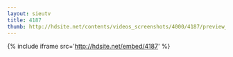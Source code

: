 ```yaml
---
layout: sieutv
title: 4187
thumb: http://hdsite.net/contents/videos_screenshots/4000/4187/preview_360p.mp4.jpg
---
```

{% include iframe src='http://hdsite.net/embed/4187' %}
 
